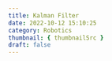 ```yaml
---
title: Kalman Filter
date: 2022-10-12 15:10:25
category: Robotics
thumbnail: { thumbnailSrc }
draft: false
---
```


